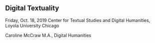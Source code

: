 ## Digital Textuality

Friday, Oct. 18, 2019
Center for Textual Studies and Digital Humanities, Loyola University Chicago

Caroline McCraw
M.A., Digital Humanities
